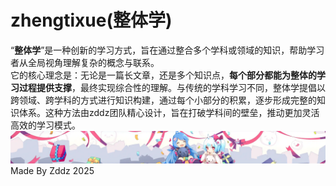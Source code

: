 # zhengtixue(整体学)
“**整体学**”是一种创新的学习方式，旨在通过整合多个学科或领域的知识，帮助学习者从全局视角理解复杂的概念与联系。  
它的核心理念是：无论是一篇长文章，还是多个知识点，**每个部分都能为整体的学习过程提供支撑**，最终实现综合性的理解。与传统的学科学习不同，整体学提倡以跨领域、跨学科的方式进行知识构建，通过每个小部分的积累，逐步形成完整的知识体系。这种方法由zddz团队精心设计，旨在打破学科间的壁垒，推动更加灵活高效的学习模式。  
![整体学](/img.webp "整体学")  
Made By Zddz 2025
